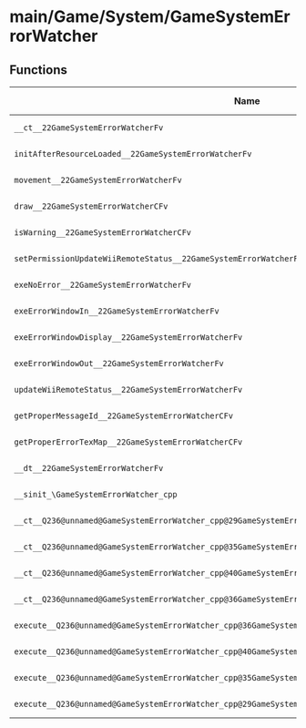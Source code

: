 # main/Game/System/GameSystemErrorWatcher

## Functions

| Name | Address | Match % |
|------|---------|---------|
| `__ct__22GameSystemErrorWatcherFv` | `0x8039B618` | :x: (0.0%) |
| `initAfterResourceLoaded__22GameSystemErrorWatcherFv` | `0x8039B6DC` | :x: (0.0%) |
| `movement__22GameSystemErrorWatcherFv` | `0x8039B738` | :x: (0.0%) |
| `draw__22GameSystemErrorWatcherCFv` | `0x8039B7DC` | :x: (0.0%) |
| `isWarning__22GameSystemErrorWatcherCFv` | `0x8039B840` | :x: (0.0%) |
| `setPermissionUpdateWiiRemoteStatus__22GameSystemErrorWatcherFb` | `0x8039B86C` | :x: (0.0%) |
| `exeNoError__22GameSystemErrorWatcherFv` | `0x8039B924` | :x: (0.0%) |
| `exeErrorWindowIn__22GameSystemErrorWatcherFv` | `0x8039B97C` | :x: (0.0%) |
| `exeErrorWindowDisplay__22GameSystemErrorWatcherFv` | `0x8039B9FC` | :x: (0.0%) |
| `exeErrorWindowOut__22GameSystemErrorWatcherFv` | `0x8039BA84` | :x: (0.0%) |
| `updateWiiRemoteStatus__22GameSystemErrorWatcherFv` | `0x8039BB0C` | :x: (0.0%) |
| `getProperMessageId__22GameSystemErrorWatcherCFv` | `0x8039BC74` | :x: (0.0%) |
| `getProperErrorTexMap__22GameSystemErrorWatcherCFv` | `0x8039BD08` | :x: (0.0%) |
| `__dt__22GameSystemErrorWatcherFv` | `0x8039BD70` | :x: (0.0%) |
| `__sinit_\GameSystemErrorWatcher_cpp` | `0x8039BDC8` | :x: (0.0%) |
| `__ct__Q236@unnamed@GameSystemErrorWatcher_cpp@29GameSystemErrorWatcherNoErrorFv` | `0x8039BE04` | :x: (0.0%) |
| `__ct__Q236@unnamed@GameSystemErrorWatcher_cpp@35GameSystemErrorWatcherErrorWindowInFv` | `0x8039BE14` | :x: (0.0%) |
| `__ct__Q236@unnamed@GameSystemErrorWatcher_cpp@40GameSystemErrorWatcherErrorWindowDisplayFv` | `0x8039BE24` | :x: (0.0%) |
| `__ct__Q236@unnamed@GameSystemErrorWatcher_cpp@36GameSystemErrorWatcherErrorWindowOutFv` | `0x8039BE34` | :x: (0.0%) |
| `execute__Q236@unnamed@GameSystemErrorWatcher_cpp@36GameSystemErrorWatcherErrorWindowOutCFP5Spine` | `0x8039BE44` | :x: (0.0%) |
| `execute__Q236@unnamed@GameSystemErrorWatcher_cpp@40GameSystemErrorWatcherErrorWindowDisplayCFP5Spine` | `0x8039BE4C` | :x: (0.0%) |
| `execute__Q236@unnamed@GameSystemErrorWatcher_cpp@35GameSystemErrorWatcherErrorWindowInCFP5Spine` | `0x8039BE54` | :x: (0.0%) |
| `execute__Q236@unnamed@GameSystemErrorWatcher_cpp@29GameSystemErrorWatcherNoErrorCFP5Spine` | `0x8039BE5C` | :x: (0.0%) |